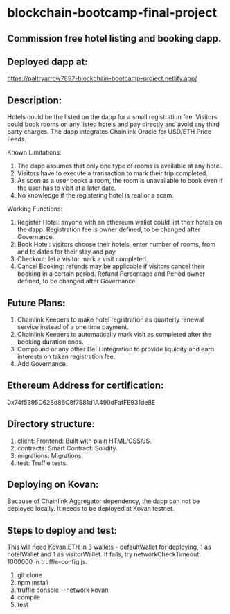 # blockchain-bootcamp-final-project
## Commission free hotel listing and booking dapp.

## Deployed dapp at:
https://paltryarrow7897-blockchain-bootcamp-project.netlify.app/

## Description:
Hotels could be the listed on the dapp for a small registration fee. Visitors could book rooms on any listed hotels and pay directly and avoid any third party charges.
The dapp integrates Chainlink Oracle for USD/ETH Price Feeds. 

Known Limitations:
1) The dapp assumes that only one type of rooms is available at any hotel. 
2) Visitors have to execute a transaction to mark their trip completed.
3) As soon as a user books a room, the room is unavailable to book even if the user has to visit at a later date.
4) No knowledge if the registering hotel is real or a scam.

Working Functions:
1) Register Hotel: anyone with an ethereum wallet could list their hotels on the dapp. Registration fee is owner defined, to be changed after Governance.
2) Book Hotel: visitors choose their hotels, enter number of rooms, from and to dates for their stay and pay. 
3) Checkout: let a visitor mark a visit completed.
4) Cancel Booking: refunds may be applicable if visitors cancel their booking in a certain period. Refund Percentage and Period owner defined, to be changed after Governance.

## Future Plans:
1) Chainlink Keepers to make hotel registration as quarterly renewal service instead of a one time payment.
2) Chainlink Keepers to automatically mark visit as completed after the booking duration ends.
3) Compound or any other DeFi integration to provide liquidity and earn interests on taken registration fee.
4) Add Governance.

## Ethereum Address for certification:
0x74f5395D628d86C8f7581d1A490dFafFE931de8E

## Directory structure:
1) client: Frontend: Built with plain HTML/CSS/JS.
2) contracts: Smart Contract: Solidity.
3) migrations: Migrations.
4) test: Truffle tests.

## Deploying on Kovan:
Because of Chainlink Aggregator dependency, the dapp can not be deployed locally. It needs to be deployed at Kovan testnet.

## Steps to deploy and test: 
This will need Kovan ETH in 3 wallets - defaultWallet for deploying, 1 as hotelWallet and 1 as visitorWallet.
If fails, try networkCheckTimeout: 1000000 in truffle-config.js.
1) git clone 
2) npm install
3) truffle console --network kovan
4) compile
5) test
